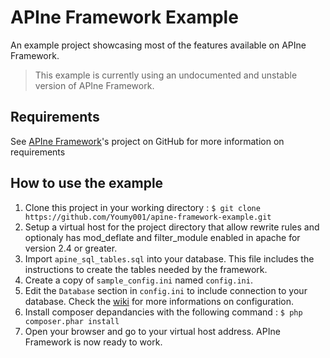 APIne Framework Example
================

An example project showcasing most of the features available on APIne Framework. 

> This example is currently using an undocumented and unstable version of APIne Framework. 

## Requirements

See [APIne Framework](https://github.com/Youmy001/apine-framework)'s project on GitHub for more information on requirements

## How to use the example

1. Clone this project in your working directory : `$ git clone https://github.com/Youmy001/apine-framework-example.git`
2. Setup a virtual host for the project directory that allow rewrite rules and optionaly has mod\_deflate and filter\_module enabled in apache for version 2.4 or greater.
3. Import `apine_sql_tables.sql` into your database. This file includes the instructions to create the tables needed by the framework.
4. Create a copy of `sample_config.ini` named `config.ini`.
5. Edit the `Database` section in `config.ini` to include connection to your database. Check the [wiki](https://github.com/Youmy001/apine-framework/wiki) for more informations on configuration.
6. Install composer depandancies with the following command : `$ php composer.phar install`
7. Open your browser and go to your virtual host address. APIne Framework is now ready to work.
